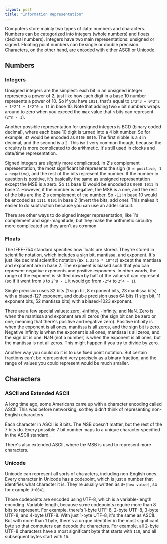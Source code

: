 ```yaml
---
layout: post
title: "Information Representation"
---
```


Computers store mainly two types of data: numbers and characters. Numbers can be categorized into integers (whole numbers) and floats (decimal numbers). Integers have two main representations: unsigned or signed. Floating point numbers can be single or double precision. Characters, on the other hand, are encoded with either ASCII or Unicode.

## Numbers
### Integers
Unsigned integers are the simplest: each bit in an unsigned integer represents a power of 2, just like how each digit in a base 10 number represents a power of 10. So if you have ```1011```, that's equal to ```1*2^3 + 0*2^2 + 1*2^1 + 1*2^0 = 11``` in base 10. Note that adding two ```n``` bit numbers wraps around to zero when you exceed the max value that ```n``` bits can represent (```2^n - 1```).

Another possible representation for unsigned integers is BCD (binary coded decimal), where each base 10 digit is turned into a 4 bit number. So for example, ```42``` would be encoded as ```0100 0010```. The first nibble is a ```4``` in decimal, and the second is a ```2```. This isn't very common though, because the circuitry is more complicated to do arithmetic. It's still used in clocks and date/time representation.

Signed integers are slightly more complicated. In 2's complement representation, the most significant bit represents the sign (```0 = positive, 1 = negative```), and the rest of the bits represent the number. If the number in question is positive, it's basically the same as unsigned representation except the MSB is a zero. So ```11``` base 10 would be encoded as ```0000 1011``` in base 2. However, if the number is negative, the MSB is a one, and the rest of the bits are the 2's complement of the number. So ```-11``` in base 10 would be encoded as ```1111 0101``` in base 2 (invert the bits, add one). This makes it easier to do subtraction because you can use an adder circuit.

There are other ways to do signed integer representation, like 1's complement and sign-magnitude, but they make the arithmetic circuitry more complicated so they aren't as common.

### Floats
The IEEE-754 standard specifies how floats are stored. They're stored in scientific notation, which includes a sign bit, mantissa, and exponent. It's just like decimal scientific notation (ex: ```1.2345 * 10^42```) except the mantissa and exponent are in base 2. The exponent is biased such that you can represent negative exponents and positive exponents. In other words, the range of the exponent is shifted down by half of the values it can represent (so if it went from ```0``` to ```2^8 - 1``` it would go from ```-2^4``` to ```2^4 - 1```).

Single precision uses 32 bits (1 sign bit, 8 exponent bits, 23 mantissa bits) with a biased-127 exponent, and double precision uses 64 bits (1 sign bit, 11 exponent bits, 52 mantissa bits) with a biased-1023 exponent.

There are a few special values: zero, +infinity, -infinity, and NaN. Zero is when the mantissa and exponent are all zeros (the sign bit can be zero or one, meaning that there's positive and negative zero). Positive infinity is when the exponent is all ones, mantissa is all zeros, and the sign bit is zero. Negative infinity is when the exponent is all ones, mantissa is all zeros, and the sign bit is one. NaN (not a number) is when the exponent is all ones, but the mantissa is not all zeros. This might happen if you try to divide by zero.

Another way you could do it is to use fixed point notation. But certain fractions can't be represented very precisely as a binary fraction, and the range of values you could represent would be much smaller.

## Characters
### ASCII and Extended ASCII
A long time ago, some Americans came up with a character encoding called ASCII. This was before networking, so they didn't think of representing non-English characters.

Each character in ASCII is 8 bits. The MSB doesn't matter, but the rest of the 7 bits do. Every possible 7 bit number maps to a unique character specified in the ASCII standard.

There's also extended ASCII, where the MSB is used to represent more characters.

### Unicode
Unicode can represent all sorts of characters, including non-English ones. Every character in Unicode has a codepoint, which is just a number that identifies what character it is. They're usually written as ```U+[hex value]```, so for example ```U+0041```.

Those codepoints are encoded using UTF-8, which is a variable-length encoding. Variable length, because some codepoints require more than 8 bits to represent. For example, there's 1-byte UTF-8, 2-byte UTF-8, 3-byte UTF-8, and 4-byte UTF-8. With just 1-byte UTF-8, it's the same as ASCII. But with more than 1 byte, there's a unique identifier in the most significant byte so that computers can decode the characters. For example, all 2-byte UTF-8 characters have a most significant byte that starts with ```110```, and all subsequent bytes start with ```10```.